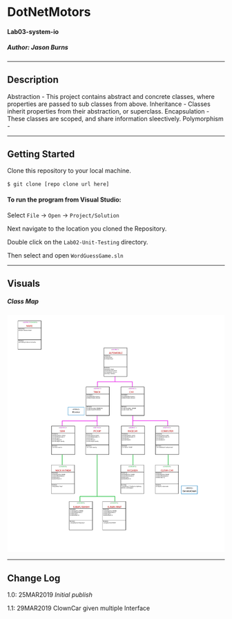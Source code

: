 # DotNetMotors
#### Lab03-system-io
##### *Author: Jason Burns*

------------------------------

## Description

Abstraction - This project contains abstract and concrete classes, where properties are passed to sub classes from above.
Inheritance - Classes inherit properties from their abstraction, or superclass.
Encapsulation - These classes are scoped, and share information sleectively.
Polymorphism -

------------------------------

## Getting Started
Clone this repository to your local machine.
```
$ git clone [repo clone url here]
```
#### To run the program from Visual Studio:
Select ```File``` -> ```Open``` -> ```Project/Solution```

Next navigate to the location you cloned the Repository.

Double click on the ```Lab02-Unit-Testing``` directory.

Then select and open ```WordGuessGame.sln```

------------------------------

## Visuals

##### Class Map
![Capture](https://github.com/jasonb315/DotNetMotors/blob/master/assets/class_map-01.jpg) <br>


------------------------------

## Change Log

1.0: 25MAR2019 *Initial publish*

1.1: 29MAR2019 ClownCar given multiple Interface

